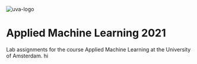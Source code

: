 ![uva-logo](src/uva-logo.jpg)

# Applied Machine Learning 2021
Lab assignments for the course Applied Machine Learning at the University of Amsterdam.
hi

